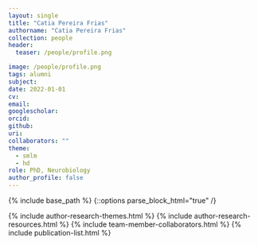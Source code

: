 ```yaml
---
layout: single
title: "Catia Pereira Frias"
authorname: "Catia Pereira Frias"
collection: people
header:
  teaser: /people/profile.png

image: /people/profile.png
tags: alumni
subject: 
date: 2022-01-01
cv: 
email: 
googlescholar: 
orcid: 
github:
uri: 
collaborators: ""
theme: 
  - smlm
  - hd
role: PhD, Neurobiology
author_profile: false
---
```


{% include base_path %}
{::options parse_block_html="true" /}

<p align= "justify">


{% include author-research-themes.html %}
{% include author-research-resources.html %}
{% include team-member-collaborators.html %}
{% include publication-list.html %}